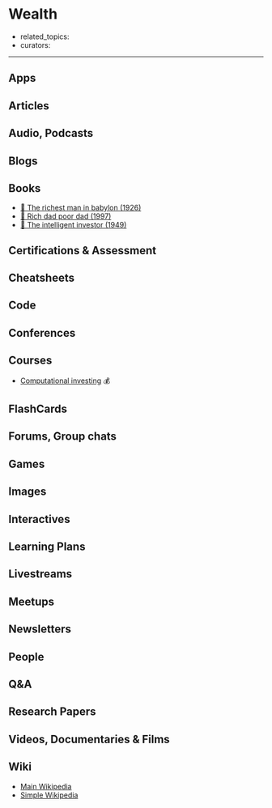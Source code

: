 # Wealth

- related_topics:
- curators:

------

## Apps

## Articles

## Audio, Podcasts

## Blogs

## Books

- [📕 The richest man in babylon (1926)](http://www.goodreads.com/book/show/1052.The_Richest_Man_in_Babylon)
- [📕 Rich dad poor dad (1997)](http://www.goodreads.com/book/show/69571.Rich_Dad_Poor_Dad)
- [📕 The intelligent investor (1949)](http://www.goodreads.com/book/show/106835.The_Intelligent_Investor)

## Certifications & Assessment

## Cheatsheets

## Code

## Conferences

## Courses

- [Computational investing](https://www.coursera.org/learn/computational-investing) 💰

## FlashCards

## Forums, Group chats

## Games

## Images

## Interactives

## Learning Plans

## Livestreams

## Meetups

## Newsletters

## People

## Q&A

## Research Papers

## Videos, Documentaries & Films

## Wiki
- [Main Wikipedia](https://en.wikipedia.org/wiki/Wealth)
- [Simple Wikipedia](https://simple.wikipedia.org/wiki/Wealth)
